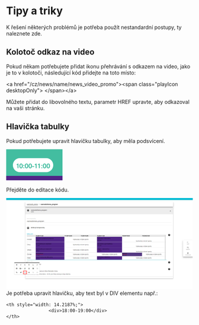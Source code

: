 # Tipy a triky

K řešení některých problémů je potřeba použít nestandardní postupy, ty naleznete zde.

## Kolotoč odkaz na video

Pokud někam potřebujete přidat ikonu přehrávání s odkazem na video, jako je to v kolotoči, následující kód přidejte na toto místo:

&lt;a href="/cz/news/name/news\_video\_promo"&gt;&lt;span class="playIcon desktopOnly"&gt; &lt;/span&gt;&lt;/a&gt;

Můžete přidat do libovolného textu, parametr HREF upravte, aby odkazoval na vaši stránku.

## Hlavička tabulky

Pokud potřebujete upravit  hlavičku tabulky, aby měla podsvícení.

![](/images/thLight.png)

Přejděte do editace kódu.

![](/images/textCodeEdit.png)Je potřeba upravit hlavičku, aby text byl v DIV elementu např.:

```
<th style="width: 14.2187%;">
                <div>18:00-19:00</div>
</th>
```



